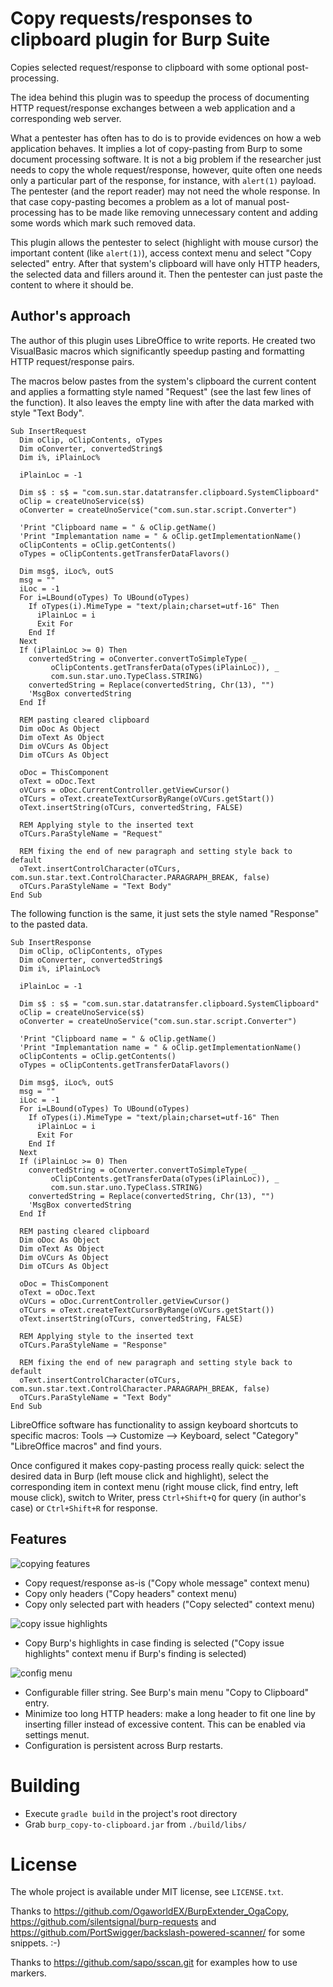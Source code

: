 # Copy requests/responses to clipboard plugin for Burp Suite

Copies selected request/response to clipboard with some optional post-processing.

The idea behind this plugin was to speedup the process of documenting HTTP
request/response exchanges between a web application and a corresponding web
server.

What a pentester has often has to do is to provide evidences on how a web
application behaves. It implies a lot of copy-pasting from Burp to some document
processing software. It is not a big problem if the researcher just needs to
copy the whole request/response, however, quite often one needs only a
particular part of the response, for instance, with `alert(1)` payload. The
pentester (and the report reader) may not need the whole response. In that case
copy-pasting becomes a problem as a lot of manual post-processing has to be made
like removing unnecessary content and adding some words which mark such removed
data.

This plugin allows the pentester to select (highlight with mouse cursor) the
important content (like `alert(1)`), access context menu and select "Copy
selected" entry. After that system's clipboard will have only HTTP headers, the
selected data and fillers around it. Then the pentester can just paste the
content to where it should be.

## Author's approach

The author of this plugin uses LibreOffice to write reports. He created two
VisualBasic macros which significantly speedup pasting and formatting HTTP
request/response pairs.

The macros below pastes from the system's clipboard the current content and
applies a formatting style named "Request" (see the last few lines of the
function). It also leaves the empty line with after the data marked with style
"Text Body".

``` basic
Sub InsertRequest
  Dim oClip, oClipContents, oTypes
  Dim oConverter, convertedString$
  Dim i%, iPlainLoc%

  iPlainLoc = -1

  Dim s$ : s$ = "com.sun.star.datatransfer.clipboard.SystemClipboard"
  oClip = createUnoService(s$)
  oConverter = createUnoService("com.sun.star.script.Converter")

  'Print "Clipboard name = " & oClip.getName()
  'Print "Implemantation name = " & oClip.getImplementationName()
  oClipContents = oClip.getContents()
  oTypes = oClipContents.getTransferDataFlavors()

  Dim msg$, iLoc%, outS
  msg = ""
  iLoc = -1
  For i=LBound(oTypes) To UBound(oTypes)
    If oTypes(i).MimeType = "text/plain;charset=utf-16" Then
      iPlainLoc = i
      Exit For
    End If
  Next
  If (iPlainLoc >= 0) Then
    convertedString = oConverter.convertToSimpleType( _
         oClipContents.getTransferData(oTypes(iPlainLoc)), _
         com.sun.star.uno.TypeClass.STRING)
    convertedString = Replace(convertedString, Chr(13), "")
    'MsgBox convertedString
  End If

  REM pasting cleared clipboard
  Dim oDoc As Object
  Dim oText As Object
  Dim oVCurs As Object
  Dim oTCurs As Object

  oDoc = ThisComponent
  oText = oDoc.Text
  oVCurs = oDoc.CurrentController.getViewCursor()
  oTCurs = oText.createTextCursorByRange(oVCurs.getStart())
  oText.insertString(oTCurs, convertedString, FALSE)

  REM Applying style to the inserted text
  oTCurs.ParaStyleName = "Request"

  REM fixing the end of new paragraph and setting style back to default
  oText.insertControlCharacter(oTCurs, com.sun.star.text.ControlCharacter.PARAGRAPH_BREAK, false)
  oTCurs.ParaStyleName = "Text Body"
End Sub
```

The following function is the same, it just sets the style named "Response" to
the pasted data.

``` basic
Sub InsertResponse
  Dim oClip, oClipContents, oTypes
  Dim oConverter, convertedString$
  Dim i%, iPlainLoc%

  iPlainLoc = -1

  Dim s$ : s$ = "com.sun.star.datatransfer.clipboard.SystemClipboard"
  oClip = createUnoService(s$)
  oConverter = createUnoService("com.sun.star.script.Converter")

  'Print "Clipboard name = " & oClip.getName()
  'Print "Implemantation name = " & oClip.getImplementationName()
  oClipContents = oClip.getContents()
  oTypes = oClipContents.getTransferDataFlavors()

  Dim msg$, iLoc%, outS
  msg = ""
  iLoc = -1
  For i=LBound(oTypes) To UBound(oTypes)
    If oTypes(i).MimeType = "text/plain;charset=utf-16" Then
      iPlainLoc = i
      Exit For
    End If
  Next
  If (iPlainLoc >= 0) Then
    convertedString = oConverter.convertToSimpleType( _
         oClipContents.getTransferData(oTypes(iPlainLoc)), _
         com.sun.star.uno.TypeClass.STRING)
    convertedString = Replace(convertedString, Chr(13), "")
    'MsgBox convertedString
  End If

  REM pasting cleared clipboard
  Dim oDoc As Object
  Dim oText As Object
  Dim oVCurs As Object
  Dim oTCurs As Object

  oDoc = ThisComponent
  oText = oDoc.Text
  oVCurs = oDoc.CurrentController.getViewCursor()
  oTCurs = oText.createTextCursorByRange(oVCurs.getStart())
  oText.insertString(oTCurs, convertedString, FALSE)

  REM Applying style to the inserted text
  oTCurs.ParaStyleName = "Response"

  REM fixing the end of new paragraph and setting style back to default
  oText.insertControlCharacter(oTCurs, com.sun.star.text.ControlCharacter.PARAGRAPH_BREAK, false)
  oTCurs.ParaStyleName = "Text Body"
End Sub
```

LibreOffice software has functionality to assign keyboard shortcuts to specific
macros: Tools --> Customize --> Keyboard, select "Category" "LibreOffice
macros" and find yours.

Once configured it makes copy-pasting process really quick: select the desired
data in Burp (left mouse click and highlight), select the corresponding item in
context menu (right mouse click, find entry, left mouse click), switch to
Writer, press `Ctrl+Shift+Q` for query (in author's case) or `Ctrl+Shift+R` for
response.

## Features

![copying features](/scr_copy-entries.png)

- Copy request/response as-is ("Copy whole message" context menu)
- Copy only headers ("Copy headers" context menu)
- Copy only selected part with headers ("Copy selected" context menu)

![copy issue highlights](/scr_issue-highlights.png)

- Copy Burp's highlights in case finding is selected ("Copy issue highlights"
  context menu if Burp's finding is selected)

![config menu](/scr_config-menu.png)

- Configurable filler string. See Burp's main menu "Copy to Clipboard" entry.
- Minimize too long HTTP headers: make a long header to fit one line by
  inserting filler instead of excessive content. This can be enabled via
  settings menut.
- Configuration is persistent across Burp restarts.

# Building

 - Execute `gradle build` in the project's root directory
 - Grab `burp_copy-to-clipboard.jar` from `./build/libs/`

# License

The whole project is available under MIT license, see `LICENSE.txt`.

Thanks to https://github.com/OgaworldEX/BurpExtender_OgaCopy,
https://github.com/silentsignal/burp-requests and
https://github.com/PortSwigger/backslash-powered-scanner/ for some snippets. :-)

Thanks to https://github.com/sapo/sscan.git for examples how to use markers.
